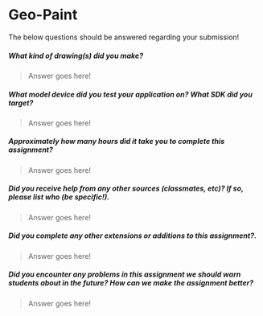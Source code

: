 # Geo-Paint

The below questions should be answered regarding your submission!

##### What kind of drawing(s) did you make? #####
> Answer goes here!


##### What model device did you test your application on? What SDK did you target? #####
> Answer goes here!


##### Approximately how many hours did it take you to complete this assignment? #####
> Answer goes here!


##### Did you receive help from any other sources (classmates, etc)? If so, please list who (be specific!). #####
> Answer goes here!


##### Did you complete any other extensions or additions to this assignment?. #####
> Answer goes here!


##### Did you encounter any problems in this assignment we should warn students about in the future? How can we make the assignment better? #####
> Answer goes here!
